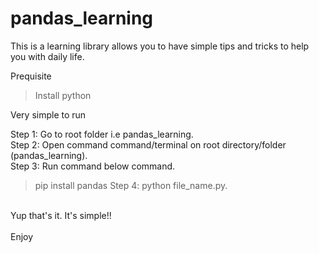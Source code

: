 # pandas_learning
This is a learning library allows you to have simple tips and tricks to help you with daily life. 

Prequisite 
> Install python

Very simple to run

Step 1: Go to root folder i.e pandas_learning. <br />
Step 2: Open command command/terminal on root directory/folder (pandas_learning). <br />
Step 3: Run command below command. <br />
> pip install pandas
Step 4: python file_name.py. <br />
<br />
Yup that's it. It's simple!!<br />
<br />
Enjoy
